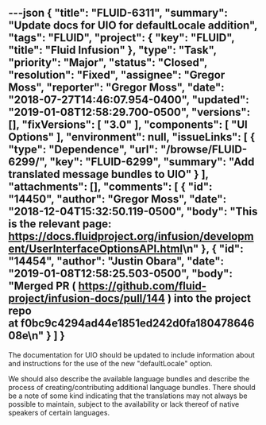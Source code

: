 ---json
{
  "title": "FLUID-6311",
  "summary": "Update docs for UIO for defaultLocale addition",
  "tags": "FLUID",
  "project": {
    "key": "FLUID",
    "title": "Fluid Infusion"
  },
  "type": "Task",
  "priority": "Major",
  "status": "Closed",
  "resolution": "Fixed",
  "assignee": "Gregor Moss",
  "reporter": "Gregor Moss",
  "date": "2018-07-27T14:46:07.954-0400",
  "updated": "2019-01-08T12:58:29.700-0500",
  "versions": [],
  "fixVersions": [
    "3.0"
  ],
  "components": [
    "UI Options"
  ],
  "environment": null,
  "issueLinks": [
    {
      "type": "Dependence",
      "url": "/browse/FLUID-6299/",
      "key": "FLUID-6299",
      "summary": "Add translated message bundles to UIO"
    }
  ],
  "attachments": [],
  "comments": [
    {
      "id": "14450",
      "author": "Gregor Moss",
      "date": "2018-12-04T15:32:50.119-0500",
      "body": "This is the relevant page: <https://docs.fluidproject.org/infusion/development/UserInterfaceOptionsAPI.html>\n"
    },
    {
      "id": "14454",
      "author": "Justin Obara",
      "date": "2019-01-08T12:58:25.503-0500",
      "body": "Merged PR ( <https://github.com/fluid-project/infusion-docs/pull/144> ) into the project repo at f0bc9c4294ad44e1851ed242d0fa18047864608e\n"
    }
  ]
}
---
The documentation for UIO should be updated to include information about and instructions for the use of the new "defaultLocale" option.

We should also describe the available language bundles and describe the process of creating/contributing additional language bundles. There should be a note of some kind indicating that the translations may not always be possible to maintain, subject to the availability or lack thereof of native speakers of certain languages.

        